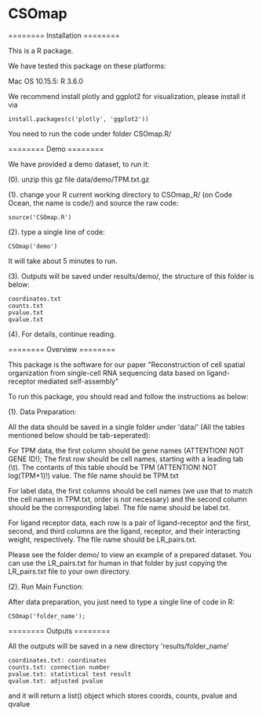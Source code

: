 # CSOmap
======== Installation ========

This is a R package. 

We have tested this package on these platforms:

Mac OS 10.15.5: R 3.6.0

We recommend install plotly and ggplot2 for visualization, please install it via

    install.packages(c('plotly', 'ggplot2'))

You need to run the code under folder CSOmap.R/

======== Demo ========

We have provided a demo dataset, to run it:

(0). unzip this gz file data/demo/TPM.txt.gz

(1). change your R current working directory to CSOmap_R/ (on Code Ocean, the name is code/) and source the raw code:

    source('CSOmap.R')

(2). type a single line of code:

    CSOmap('demo')

It will take about 5 minutes to run.

(3). Outputs will be saved under results/demo/, the structure of this folder is below:
    
    coordinates.txt
    counts.txt
    pvalue.txt
    qvalue.txt
    
(4). For details, continue reading.

======== Overview ========

This package is the software for our paper "Reconstruction of cell spatial organization from single-cell RNA sequencing data based on ligand-receptor mediated self-assembly"

To run this package, you should read and follow the instructions as below:

(1). Data Preparation:

All the data should be saved in a single folder under 'data/' (All the tables mentioned below should be tab-seperated): 

 For TPM data, the first column should be gene names (ATTENTION! NOT GENE ID!); The first row should be cell names, starting with a leading tab (\t). The contants of this table should be TPM (ATTENTION! NOT log(TPM+1)!) value. The file name should be TPM.txt

 For label data, the first columns should be cell names (we use that to match the cell names in TPM.txt, order is not necessary) and the second column should be the corresponding label. The file name should be label.txt.

 For ligand receptor data, each row is a pair of ligand-receptor and the first, second, and third columns are the ligand, receptor, and their interacting weight, respectively. The file name should be LR_pairs.txt.

Please see the folder demo/ to view an example of a prepared dataset. You can use the LR_pairs.txt for human in that folder by just copying the LR_pairs.txt file to your own directory.
 
(2). Run Main Function:

After data preparation, you just need to type a single line of code in R: 

    CSOmap('folder_name'); 

======== Outputs ========

All the outputs will be saved in a new directory 'results/folder_name'

    coordinates.txt: coordinates
    counts.txt: connection number
    pvalue.txt: statistical test result
    qvalue.txt: adjusted pvalue

and it will return a list() object which stores coords, counts, pvalue and qvalue
    


